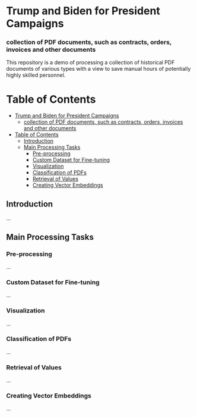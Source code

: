 # Trump and Biden for President Campaigns
### collection of PDF documents, such as contracts, orders, invoices and other documents
This repository is a demo of processing a collection of historical PDF documents of various types with a view to save manual hours of potentially highly skilled personnel. 

# Table of Contents
- [Trump and Biden for President Campaigns](#trump-and-biden-for-president-campaigns)
    - [collection of PDF documents, such as contracts, orders, invoices and other documents](#collection-of-pdf-documents-such-as-contracts-orders-invoices-and-other-documents)
- [Table of Contents](#table-of-contents)
  - [Introduction](#introduction)
  - [Main Processing Tasks](#main-processing-tasks)
    - [Pre-processing](#pre-processing)
    - [Custom Dataset for Fine-tuning](#custom-dataset-for-fine-tuning)
    - [Visualization](#visualization)
    - [Classification of PDFs](#classification-of-pdfs)
    - [Retrieval of Values](#retrieval-of-values)
    - [Creating Vector Embeddings](#creating-vector-embeddings)

## Introduction
...

## Main Processing Tasks
### Pre-processing
...
### Custom Dataset for Fine-tuning
...
### Visualization
...
### Classification of PDFs
...
### Retrieval of Values
...
### Creating Vector Embeddings
...




